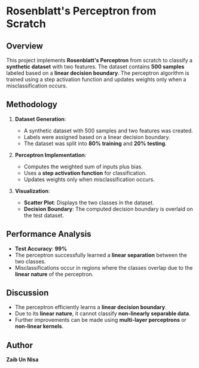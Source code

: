 # Rosenblatt's Perceptron from Scratch

## Overview
This project implements **Rosenblatt's Perceptron** from scratch to classify a **synthetic dataset** with two features. The dataset contains **500 samples** labeled based on a **linear decision boundary**. The perceptron algorithm is trained using a step activation function and updates weights only when a misclassification occurs.

## Methodology
1. **Dataset Generation**:
   - A synthetic dataset with 500 samples and two features was created.
   - Labels were assigned based on a linear decision boundary.
   - The dataset was split into **80% training** and **20% testing**.

2. **Perceptron Implementation**:
   - Computes the weighted sum of inputs plus bias.
   - Uses a **step activation function** for classification.
   - Updates weights only when misclassification occurs.

3. **Visualization**:
   - **Scatter Plot**: Displays the two classes in the dataset.
   - **Decision Boundary**: The computed decision boundary is overlaid on the test dataset.

## Performance Analysis
- **Test Accuracy**: **99%**
- The perceptron successfully learned a **linear separation** between the two classes.
- Misclassifications occur in regions where the classes overlap due to the **linear nature** of the perceptron.

## Discussion
- The perceptron efficiently learns a **linear decision boundary**.
- Due to its **linear nature**, it cannot classify **non-linearly separable data**.
- Further improvements can be made using **multi-layer perceptrons** or **non-linear kernels**.

## Author
**Zaib Un Nisa**

